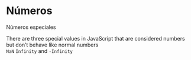 # Números

Números especiales

There are three special values in JavaScript that are considered numbers but don’t behave like normal numbers  
 `NaN` `Infinity` and `-Infinity`

